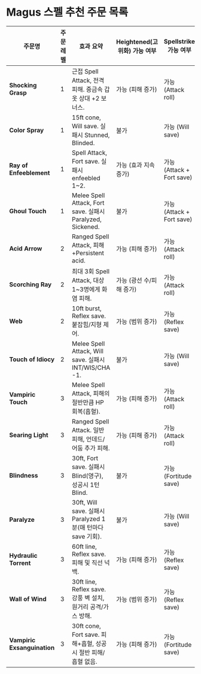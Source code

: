 # Magus 스펠 추천 주문 목록

| 주문명                         | 주문레벨 | 효과 요약                                                   | Heightened(고위화) 가능 여부 | Spellstrike 가능 여부       |
| --------------------------- | ---- | ------------------------------------------------------- | --------------------- | ----------------------- |
| **Shocking Grasp**          | 1    | 근접 Spell Attack, 전격 피해. 중금속 갑옷 상대 +2 보너스.               | 가능 (피해 증가)            | 가능 (Attack roll)        |
| **Color Spray**             | 1    | 15ft cone, Will save. 실패시 Stunned, Blinded.             | 불가                    | 가능 (Will save)          |
| **Ray of Enfeeblement**     | 1    | Spell Attack, Fort save. 실패시 enfeebled 1\~2.            | 가능 (효과 지속 증가)         | 가능 (Attack + Fort save) |
| **Ghoul Touch**             | 1    | Melee Spell Attack, Fort save. 실패시 Paralyzed, Sickened. | 불가                    | 가능 (Attack + Fort save) |
| **Acid Arrow**              | 2    | Ranged Spell Attack, 피해+Persistent acid.                | 가능 (피해 증가)            | 가능 (Attack roll)        |
| **Scorching Ray**           | 2    | 최대 3회 Spell Attack, 대상 1\~3명에게 화염 피해.                   | 가능 (광선 수/피해 증가)       | 가능 (Attack roll)        |
| **Web**                     | 2    | 10ft burst, Reflex save. 붙잡힘/지형 제어.                     | 가능 (범위 증가)            | 가능 (Reflex save)        |
| **Touch of Idiocy**         | 2    | Melee Spell Attack, Will save. 실패시 INT/WIS/CHA -1.      | 불가                    | 가능 (Will save)          |
| **Vampiric Touch**          | 3    | Melee Spell Attack, 피해의 절반만큼 HP 회복(흡혈).                 | 가능 (피해 증가)            | 가능 (Attack roll)        |
| **Searing Light**           | 3    | Ranged Spell Attack. 일반 피해, 언데드/어둠 추가 피해.               | 가능 (피해 증가)            | 가능 (Attack roll)        |
| **Blindness**               | 3    | 30ft, Fort save. 실패시 Blind(영구), 성공시 1턴 Blind.           | 불가                    | 가능 (Fortitude save)     |
| **Paralyze**                | 3    | 30ft, Will save. 실패시 Paralyzed 1분(매 턴마다 save 기회).       | 불가                    | 가능 (Will save)          |
| **Hydraulic Torrent**       | 3    | 60ft line, Reflex save. 피해 및 직선 넉백.                     | 가능 (피해 증가)            | 가능 (Reflex save)        |
| **Wall of Wind**            | 3    | 30ft line, Reflex save. 강풍 벽 설치, 원거리 공격/가스 방해.          | 가능 (범위 증가)            | 가능 (Reflex save)        |
| **Vampiric Exsanguination** | 3    | 30ft cone, Fort save. 피해+흡혈, 성공시 절반 피해/흡혈 없음.           | 가능 (피해 증가)            | 가능 (Fortitude save)     |
